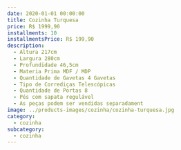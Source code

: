 ```yaml
---
date: 2020-01-01 00:00:00
title: Cozinha Turquesa
price: R$ 1999,90
installments: 10
installmentsPrice: R$ 199,90
description:
  - Altura 217cm
  - Largura 280cm
  - Profundidade 46,5cm
  - Materia Prima MDF / MDP
  - Quantidade de Gavetas 4 Gavetas
  - Tipo de Corrediças Telescópicas
  - Quantidade de Portas 8
  - Pés com sapata regulável
  - As peças podem ser vendidas separadament
image: ../products-images/cozinha/cozinha-turquesa.jpg
category:
  - cozinha
subcategory:
  - cozinha
---
```

